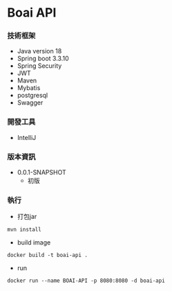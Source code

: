 # Boai API

### 技術框架
* Java version 18
* Spring boot 3.3.10
* Spring Security
* JWT
* Maven
* Mybatis
* postgresql
* Swagger

### 開發工具
* IntelliJ

### 版本資訊
* 0.0.1-SNAPSHOT
  * 初版

### 執行
* 打包jar
```
mvn install
```
* build image
```
docker build -t boai-api .
```
* run 
```
docker run --name BOAI-API -p 8080:8080 -d boai-api
```